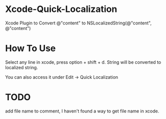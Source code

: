Xcode-Quick-Localization
========================

Xcode Plugin to Convert @"content" to NSLocalizedString(@"content", @"content")


How To Use
==========

Select any line in xcode, press option + shift + d. String will be converted to localized string. 

You can also access it under Edit -> Quick Localization


TODO
====
add file name to comment, I haven't found a way to get file name in xcode. 

